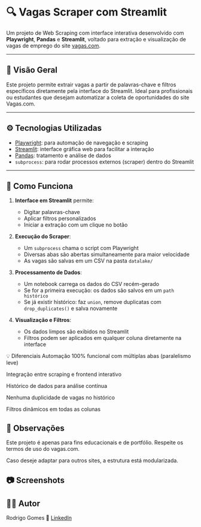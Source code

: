 # 🔍 Vagas Scraper com Streamlit

Um projeto de Web Scraping com interface interativa desenvolvido com **Playwright**, **Pandas** e **Streamlit**, voltado para extração e visualização de vagas de emprego do site [vagas.com](https://www.vagas.com.br).

---

## 🧠 Visão Geral

Este projeto permite extrair vagas a partir de palavras-chave e filtros específicos diretamente pela interface do Streamlit. Ideal para profissionais ou estudantes que desejam automatizar a coleta de oportunidades do site Vagas.com.

---

## ⚙️ Tecnologias Utilizadas

- [Playwright](https://playwright.dev/python/): para automação de navegação e scraping
- [Streamlit](https://streamlit.io/): interface gráfica web para facilitar a interação
- [Pandas](https://pandas.pydata.org/): tratamento e análise de dados
- `subprocess`: para rodar processos externos (scraper) dentro do Streamlit

---

## 🧩 Como Funciona

1. **Interface em Streamlit** permite:
   - Digitar palavras-chave
   - Aplicar filtros personalizados
   - Iniciar a extração com um clique no botão

2. **Execução do Scraper**:
   - Um `subprocess` chama o script com Playwright
   - Diversas abas são abertas simultaneamente para maior velocidade
   - As vagas são salvas em um CSV na pasta `datalake/`

3. **Processamento de Dados**:
   - Um notebook carrega os dados do CSV recém-gerado
   - Se for a primeira execução: os dados são salvos em um `path histórico`
   - Se já existir histórico: faz `union`, remove duplicatas com `drop_duplicates()` e salva novamente

4. **Visualização e Filtros**:
   - Os dados limpos são exibidos no Streamlit
   - Filtros podem ser aplicados em qualquer coluna diretamente na interface

💡 Diferenciais
Automação 100% funcional com múltiplas abas (paralelismo leve)

Integração entre scraping e frontend interativo

Histórico de dados para análise contínua

Nenhuma duplicidade de vagas no histórico

Filtros dinâmicos em todas as colunas

## 📌 Observações
Este projeto é apenas para fins educacionais e de portfólio. Respeite os termos de uso do vagas.com.

Caso deseje adaptar para outros sites, a estrutura está modularizada.

## 📷 Screenshots

## 🧑‍💻 Autor
Rodrigo Gomes
🔗 [LinkedIn](https://www.linkedin.com/in/rodrigogomes-profile/)